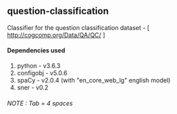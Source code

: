 ## question-classification
Classifier for the question classification dataset - [ http://cogcomp.org/Data/QA/QC/ ]

#### Dependencies used

1. python - v3.6.3
2. configobj - v5.0.6
3. spaCy - v2.0.4 (with "en_core_web_lg" english model)
4. sner - v0.2

###### *NOTE : Tab = 4 spaces*
